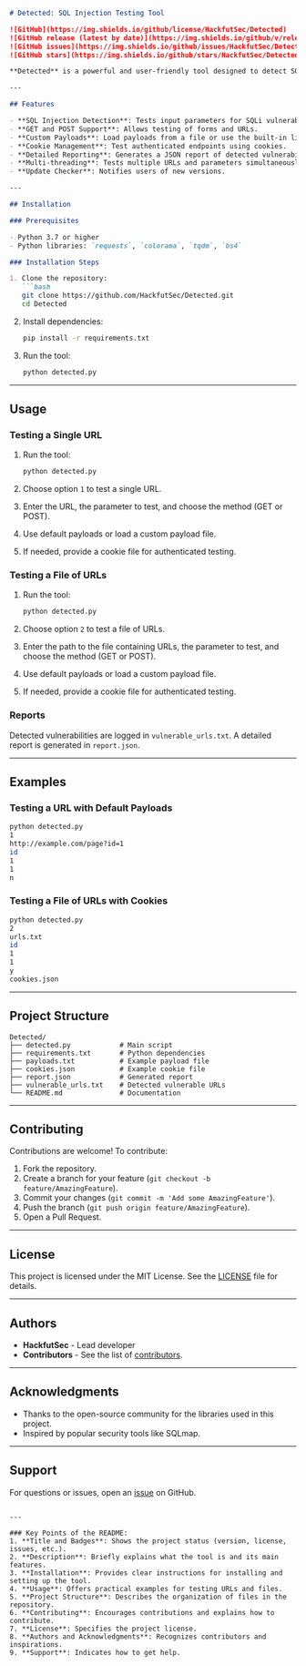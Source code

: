 ```markdown
# Detected: SQL Injection Testing Tool

![GitHub](https://img.shields.io/github/license/HackfutSec/Detected)
![GitHub release (latest by date)](https://img.shields.io/github/v/release/HackfutSec/Detected)
![GitHub issues](https://img.shields.io/github/issues/HackfutSec/Detected)
![GitHub stars](https://img.shields.io/github/stars/HackfutSec/Detected)

**Detected** is a powerful and user-friendly tool designed to detect SQL injection vulnerabilities in web applications. It supports both GET and POST requests, custom payloads, cookies for authenticated testing, and generates detailed JSON reports.

---

## Features

- **SQL Injection Detection**: Tests input parameters for SQLi vulnerabilities.
- **GET and POST Support**: Allows testing of forms and URLs.
- **Custom Payloads**: Load payloads from a file or use the built-in library.
- **Cookie Management**: Test authenticated endpoints using cookies.
- **Detailed Reporting**: Generates a JSON report of detected vulnerabilities.
- **Multi-threading**: Tests multiple URLs and parameters simultaneously for improved efficiency.
- **Update Checker**: Notifies users of new versions.

---

## Installation

### Prerequisites

- Python 3.7 or higher
- Python libraries: `requests`, `colorama`, `tqdm`, `bs4`

### Installation Steps

1. Clone the repository:
   ```bash
   git clone https://github.com/HackfutSec/Detected.git
   cd Detected
   ```

2. Install dependencies:
   ```bash
   pip install -r requirements.txt
   ```

3. Run the tool:
   ```bash
   python detected.py
   ```

---

## Usage

### Testing a Single URL

1. Run the tool:
   ```bash
   python detected.py
   ```

2. Choose option `1` to test a single URL.
3. Enter the URL, the parameter to test, and choose the method (GET or POST).
4. Use default payloads or load a custom payload file.
5. If needed, provide a cookie file for authenticated testing.

### Testing a File of URLs

1. Run the tool:
   ```bash
   python detected.py
   ```

2. Choose option `2` to test a file of URLs.
3. Enter the path to the file containing URLs, the parameter to test, and choose the method (GET or POST).
4. Use default payloads or load a custom payload file.
5. If needed, provide a cookie file for authenticated testing.

### Reports

Detected vulnerabilities are logged in `vulnerable_urls.txt`. A detailed report is generated in `report.json`.

---

## Examples

### Testing a URL with Default Payloads
```bash
python detected.py
1
http://example.com/page?id=1
id
1
1
n
```

### Testing a File of URLs with Cookies
```bash
python detected.py
2
urls.txt
id
1
1
y
cookies.json
```

---

## Project Structure

```
Detected/
├── detected.py            # Main script
├── requirements.txt       # Python dependencies
├── payloads.txt           # Example payload file
├── cookies.json           # Example cookie file
├── report.json            # Generated report
├── vulnerable_urls.txt    # Detected vulnerable URLs
└── README.md              # Documentation
```

---

## Contributing

Contributions are welcome! To contribute:

1. Fork the repository.
2. Create a branch for your feature (`git checkout -b feature/AmazingFeature`).
3. Commit your changes (`git commit -m 'Add some AmazingFeature'`).
4. Push the branch (`git push origin feature/AmazingFeature`).
5. Open a Pull Request.

---

## License

This project is licensed under the MIT License. See the [LICENSE](LICENSE) file for details.

---

## Authors

- **HackfutSec** - Lead developer
- **Contributors** - See the list of [contributors](https://github.com/HackfutSec/Detected/contributors).

---

## Acknowledgments

- Thanks to the open-source community for the libraries used in this project.
- Inspired by popular security tools like SQLmap.

---

## Support

For questions or issues, open an [issue](https://github.com/HackfutSec/Detected/issues) on GitHub.

```

---

### Key Points of the README:
1. **Title and Badges**: Shows the project status (version, license, issues, etc.).
2. **Description**: Briefly explains what the tool is and its main features.
3. **Installation**: Provides clear instructions for installing and setting up the tool.
4. **Usage**: Offers practical examples for testing URLs and files.
5. **Project Structure**: Describes the organization of files in the repository.
6. **Contributing**: Encourages contributions and explains how to contribute.
7. **License**: Specifies the project license.
8. **Authors and Acknowledgments**: Recognizes contributors and inspirations.
9. **Support**: Indicates how to get help.
